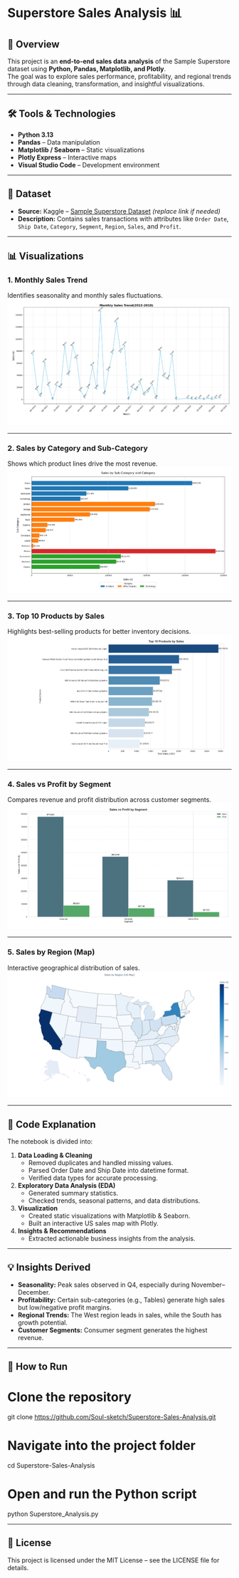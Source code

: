 # Superstore Sales Analysis 📊

## 📌 Overview
This project is an **end-to-end sales data analysis** of the Sample Superstore dataset using **Python, Pandas, Matplotlib, and Plotly**.  
The goal was to explore sales performance, profitability, and regional trends through data cleaning, transformation, and insightful visualizations.

---

## 🛠 Tools & Technologies
- **Python 3.13**
- **Pandas** – Data manipulation
- **Matplotlib / Seaborn** – Static visualizations
- **Plotly Express** – Interactive maps
- **Visual Studio Code** – Development environment

---

## 📂 Dataset
- **Source:** Kaggle – [Sample Superstore Dataset](https://www.kaggle.com/datasets/blank/sample-superstore) *(replace link if needed)*
- **Description:** Contains sales transactions with attributes like `Order Date`, `Ship Date`, `Category`, `Segment`, `Region`, `Sales`, and `Profit`.

---

## 📊 Visualizations

### 1. Monthly Sales Trend
Identifies seasonality and monthly sales fluctuations.  
![Monthly Sales Trend](https://github.com/Soul-sketch/Superstore-Sales-Analysis/blob/main/Images/Monthly%20Sales%20Trend(2015-2018).png)

---

### 2. Sales by Category and Sub-Category
Shows which product lines drive the most revenue.  
![Sales by Category](https://github.com/Soul-sketch/Superstore-Sales-Analysis/blob/main/Images/Sales%20by%20Sub-Category%20and%20Category.png)

---

### 3. Top 10 Products by Sales
Highlights best-selling products for better inventory decisions.  
![Top Products](https://github.com/Soul-sketch/Superstore-Sales-Analysis/blob/main/Images/Top%2010%20Products%20by%20Sales.png)

---

### 4. Sales vs Profit by Segment
Compares revenue and profit distribution across customer segments.  
![Sales vs Profit by Segment](https://github.com/Soul-sketch/Superstore-Sales-Analysis/blob/main/Images/Sales%20vs%20Profit%20by%20Segment.png)

---

### 5. Sales by Region (Map)
Interactive geographical distribution of sales.  
![Sales by Region](https://github.com/Soul-sketch/Superstore-Sales-Analysis/blob/main/Images/Sales%20by%20region_Map.png)

---

## 📜 Code Explanation
The notebook is divided into:
1. **Data Loading & Cleaning**
   * Removed duplicates and handled missing values.
   * Parsed Order Date and Ship Date into datetime format.
   * Verified data types for accurate processing.
2. **Exploratory Data Analysis (EDA)**
   * Generated summary statistics.
   * Checked trends, seasonal patterns, and data distributions.
3. **Visualization**
   * Created static visualizations with Matplotlib & Seaborn.
   * Built an interactive US sales map with Plotly.
4. **Insights & Recommendations**
   * Extracted actionable business insights from the analysis.
---

## 💡 Insights Derived
- **Seasonality:** Peak sales observed in Q4, especially during November–December.
- **Profitability:** Certain sub-categories (e.g., Tables) generate high sales but low/negative profit margins.
- **Regional Trends:** The West region leads in sales, while the South has growth potential.
- **Customer Segments:** Consumer segment generates the highest revenue.

---

## 📌 How to Run
# Clone the repository
git clone https://github.com/Soul-sketch/Superstore-Sales-Analysis.git

# Navigate into the project folder
cd Superstore-Sales-Analysis

# Open and run the Python script
python Superstore_Analysis.py

---

## 📜 License
This project is licensed under the MIT License – see the LICENSE file for details.
